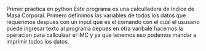Primer practica en python 
Este programa es una calculladora de Indice de Masa Corporal.
Primero definimos las variables de todos los datos que requerimos
despues con un input que es el comando con el cual el ususario puede ingresar texto al programa
depues en otra varibale hacemos la operacion para callculaar el IMC
y ya que tenemos eso podemos mandar a imprimir todos los datos. 

